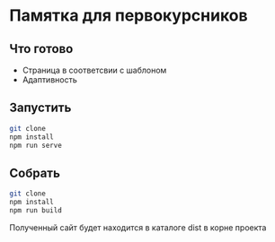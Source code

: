 # Памятка для первокурсников

## Что готово

- Страница в соответсвии с шаблоном
- Адаптивность

## Запустить
```sh
git clone
npm install
npm run serve
```

## Собрать
```sh
git clone
npm install
npm run build
```
Полученный сайт будет находится в каталоге dist в корне проекта